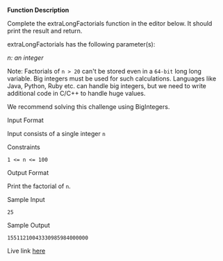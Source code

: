**Function Description**

Complete the extraLongFactorials function in the editor below. It should print the result and return.

extraLongFactorials has the following parameter(s):

*n: an integer*

Note: Factorials of  `n > 20` can't be stored even in a `64-bit` long long variable. Big integers must be used for such calculations. Languages like Java, Python, Ruby etc. can handle big integers, but we need to write additional code in C/C++ to handle huge values.

We recommend solving this challenge using BigIntegers.

Input Format

Input consists of a single integer `n`

Constraints

 `1 <= n <= 100`

Output Format

Print the factorial of `n`.

Sample Input

`25`

Sample Output

`15511210043330985984000000`

Live link [here](https://www.hackerrank.com/challenges/extra-long-factorials/problem?utm_campaign=challenge-recommendation&utm_medium=email&utm_source=24-hour-campaign)